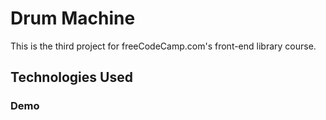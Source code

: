 # Drum Machine

This is the third project for freeCodeCamp.com's front-end library course.

## Technologies Used

### Demo
